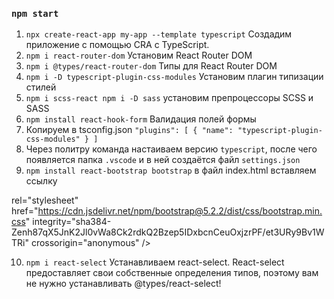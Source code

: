 ### `npm start`

1. `npx create-react-app my-app --template typescript` Создадим приложение с помощью CRA с TypeScript.
2. `npm i react-router-dom` Установим React Router DOM
3. `npm i @types/react-router-dom` Типы для React Router DOM
4. `npm i -D typescript-plugin-css-modules` Установим плагин типизации стилей
5. `npm i scss-react npm i -D sass` установим препроцессоры SCSS и SASS
6. `npm install react-hook-form` Валидация полей формы
7. Копируем в tsconfig.json
   `"plugins": [
  {
    "name": "typescript-plugin-css-modules"
  }
]`
8. Через политру команда настаиваем версию `typescript`, после чего появляется папка `.vscode` и в ней создаётся файл `settings.json`
9. `npm install react-bootstrap bootstrap` в файл index.html вставляем ссылку

 <link

rel="stylesheet"
href="https://cdn.jsdelivr.net/npm/bootstrap@5.2.2/dist/css/bootstrap.min.css"
integrity="sha384-Zenh87qX5JnK2Jl0vWa8Ck2rdkQ2Bzep5IDxbcnCeuOxjzrPF/et3URy9Bv1WTRi"
crossorigin="anonymous"
/>

10. `npm i react-select` Устанавливаем react-select. React-select предоставляет свои собственные определения типов, поэтому вам не нужно устанавливать @types/react-select!
